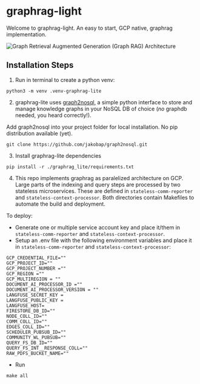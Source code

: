 # graphrag-light

Welcome to graphrag-light. An easy to start, GCP native, graphrag implementation. 

![Graph Retrieval Augmented Generation (Graph RAG) Architecture](./graphrag-gcp.png)


## Installation Steps

1. Run in terminal to create a python venv:
```
python3 -m venv .venv-graphrag-lite 
```

2. graphrag-lite uses [graph2nosql](https://github.com/jakobap/graph2nosql), a simple python interface to store and manage knowledge graphs in your NoSQL DB of choice (*no* graphdb needed, you heard correctly!).

Add graph2nosql into your project folder for local installation. No pip distribution available (yet).
```
git clone https://github.com/jakobap/graph2nosql.git
```

3. Install graphrag-lite dependencies
```
pip install -r ./graphrag_lite/requirements.txt
```

4. This repo implements graphrag as paralelized architecture on GCP. Large parts of the indexing and query steps are processed by two stateless microservices. These are defined in `stateless-comm-reporter` and `stateless-context-processor`. Both directories contain Makefiles to automate the build and deployment. 

To deploy:
* Generate one or multiple service account key and place it/them in `stateless-comm-reporter` and `stateless-context-processor`.
* Setup an .env file with the following environment variables and place it in `stateless-comm-reporter` and `stateless-context-processor`:

```
GCP_CREDENTIAL_FILE=""
GCP_PROJECT_ID=""
GCP_PROJECT_NUMBER =""
GCP_REGION =""
GCP_MULTIREGION = ""
DOCUMENT_AI_PROCESSOR_ID =""
DOCUMENT_AI_PROCESSOR_VERSION = ""
LANGFUSE_SECRET_KEY = 
LANGFUSE_PUBLIC_KEY = 
LANGFUSE_HOST=
FIRESTORE_DB_ID=""
NODE_COLL_ID=""
COMM_COLL_ID=""
EDGES_COLL_ID=""
SCHEDULER_PUBSUB_ID=""
COMMUNITY_WL_PUBSUB=""
QUERY_FS_DB_ID=""
QUERY_FS_INT__RESPONSE_COLL=""
RAW_PDFS_BUCKET_NAME=""
```
* Run 
```
make all
```